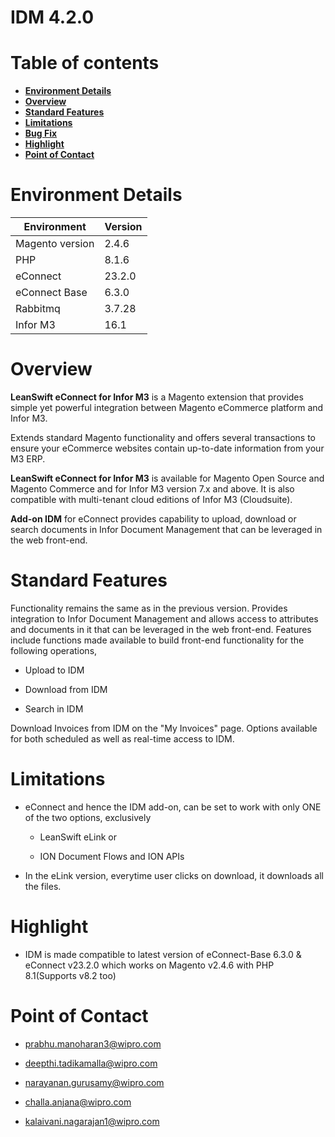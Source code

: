 # **IDM 4.2.0**

# Table of contents

- [**Environment Details**](#environment-details)
- [**Overview**](#overview)
- [**Standard Features**](#standard-features)
- [**Limitations**](#limitations)
- [**Bug Fix**](#bug-fix)
- [**Highlight**](#highlight)
- [**Point of Contact**](#point-of-contact)


# **Environment Details**

| **Environment**     | **Version** |
|---------------------|-------------|
| Magento version     | 2.4.6       |
| PHP                 | 8.1.6       |
| eConnect 		    | 23.2.0      |
| eConnect Base       | 6.3.0       |
| Rabbitmq            | 3.7.28      |
| Infor M3            | 16.1        |


# **Overview**

**LeanSwift eConnect for Infor M3** is a Magento extension that provides simple
yet powerful integration between Magento eCommerce platform and Infor M3.

Extends standard Magento functionality and offers several transactions to ensure
your eCommerce websites contain up-to-date information from your M3 ERP.

**LeanSwift eConnect for Infor M3** is available for Magento Open Source and
Magento Commerce and for Infor M3 version 7.x and above. It is also compatible
with multi-tenant cloud editions of Infor M3 (Cloudsuite).

**Add-on IDM** for eConnect provides capability to upload, download or search
documents in Infor Document Management that can be leveraged in the web
front-end.


# **Standard Features**

Functionality remains the same as in the previous version. Provides integration
to Infor Document Management and allows access to attributes and documents in it
that can be leveraged in the web front-end. Features include functions made
available to build front-end functionality for the following operations,

-   Upload to IDM

-   Download from IDM

-   Search in IDM

Download Invoices from IDM on the "My Invoices" page. Options available for both
scheduled as well as real-time access to IDM.


# **Limitations**

- eConnect and hence the IDM add-on, can be set to work with only ONE of the
    two options, exclusively

	- LeanSwift eLink or

	- ION Document Flows and ION APIs

- In the eLink version, everytime user clicks on download, it downloads all
    the files.


# **Highlight**

- IDM is made compatible to latest version of eConnect-Base 6.3.0 & eConnect v23.2.0 which works on Magento v2.4.6 with PHP 8.1(Supports v8.2 too)


# **Point of Contact**

-   <prabhu.manoharan3@wipro.com>

-   <deepthi.tadikamalla@wipro.com>

-   <narayanan.gurusamy@wipro.com>

-   <challa.anjana@wipro.com>

-   <kalaivani.nagarajan1@wipro.com>